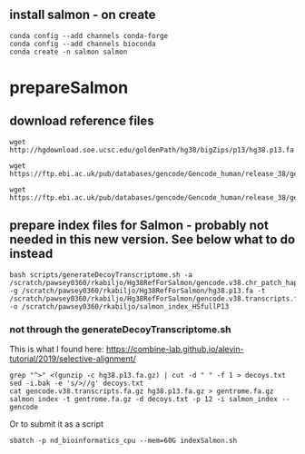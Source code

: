 ## install salmon - on create
```
conda config --add channels conda-forge
conda config --add channels bioconda
conda create -n salmon salmon
```
# prepareSalmon
## download reference files

```
wget http://hgdownload.soe.ucsc.edu/goldenPath/hg38/bigZips/p13/hg38.p13.fa.gz

wget https://ftp.ebi.ac.uk/pub/databases/gencode/Gencode_human/release_38/gencode.v38.transcripts.fa.gz

wget https://ftp.ebi.ac.uk/pub/databases/gencode/Gencode_human/release_38/gencode.v38.chr_patch_hapl_scaff.annotation.gtf.gz

```

## prepare index files for Salmon - probably not needed in this new version.  See below what to do instead
```
bash scripts/generateDecoyTranscriptome.sh -a /scratch/pawsey0360/rkabiljo/Hg38RefForSalmon/gencode.v38.chr_patch_hapl_scaff.annotation.gtf -g /scratch/pawsey0360/rkabiljo/Hg38RefForSalmon/hg38.p13.fa -t /scratch/pawsey0360/rkabiljo/Hg38RefForSalmon/gencode.v38.transcripts.fa -o /scratch/pawsey0360/rkabiljo/salmon_index_HSfullP13 

```

### not through the generateDecoyTranscriptome.sh
This is what I found here: https://combine-lab.github.io/alevin-tutorial/2019/selective-alignment/

```
grep "^>" <(gunzip -c hg38.p13.fa.gz) | cut -d " " -f 1 > decoys.txt
sed -i.bak -e 's/>//g' decoys.txt
cat gencode.v38.transcripts.fa.gz hg38.p13.fa.gz > gentrome.fa.gz
salmon index -t gentrome.fa.gz -d decoys.txt -p 12 -i salmon_index --gencode
```

Or to submit it as a script
```
sbatch -p nd_bioinformatics_cpu --mem=60G indexSalmon.sh
```





